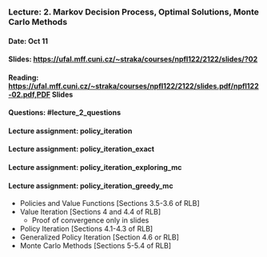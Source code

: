 ### Lecture: 2. Markov Decision Process, Optimal Solutions, Monte Carlo Methods
#### Date: Oct 11
#### Slides: https://ufal.mff.cuni.cz/~straka/courses/npfl122/2122/slides/?02
#### Reading: https://ufal.mff.cuni.cz/~straka/courses/npfl122/2122/slides.pdf/npfl122-02.pdf,PDF Slides
#### Questions: #lecture_2_questions
#### Lecture assignment: policy_iteration
#### Lecture assignment: policy_iteration_exact
#### Lecture assignment: policy_iteration_exploring_mc
#### Lecture assignment: policy_iteration_greedy_mc

- Policies and Value Functions [Sections 3.5-3.6 of RLB]
- Value Iteration [Sections 4 and 4.4 of RLB]
  - Proof of convergence only in slides
- Policy Iteration [Sections 4.1-4.3 of RLB]
- Generalized Policy Iteration [Section 4.6 or RLB]
- Monte Carlo Methods [Sections 5-5.4 of RLB]
